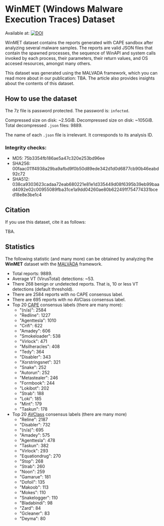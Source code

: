 # WinMET (Windows Malware Execution Traces) Dataset

Available at: [![DOI](https://zenodo.org/badge/DOI/10.5281/zenodo.12647556.svg)](https://doi.org/10.5281/zenodo.12647556)

WinMET dataset contains the reports generated with CAPE sandbox after analyzing several malware samples. The reports are valid JSON files that contain the spawned processes, the sequence of WinAPI and system calls invoked by each process, their parameters, their return values, and OS accesed resources, amongst many others.

This dataset was generated using the MALVADA framework, which you can read more about in our publication: TBA. The article also provides insights about the contents of this dataset.

## How to use the dataset
The 7z file is password protected. The password is: `infected`.

Compressed size on disk: ~2.5GiB.
Decompressed size on disk: ~105GiB.
Total decompressed `.json` files: 9889.

The name of each `.json` file is irrelevant. It corresponds to its analysis ID.

### Integrity checks:
- MD5: 75b3354fb186ae5a47c320e253bd96ee
- SHA256: 00faac011f4938a29ba9afbd9f0b50d89ede342d1d0d6877cb90b46eabd92c72
- SHA512: 038ca9303623cadaa72eab680221e81e1d335449d08f6395b39eb99baad4092e02c00955089fba31ce1a9dd04260ae80b622491f754774331bced18e8e3be1c4

## Citation
If you use this dataset, cite it as follows:

TBA.

## Statistics
The following statistic (and many more) can be obtained by analyzing the **WinMET** dataset with the [MALVADA](TBA) framework.

- Total reports: 9889.
- Average VT (VirusTotal) detections: ~53.
- There 268 benign or undetected reports. That is, 10 or less VT detections (default threshold).
- There are 2584 reports with no CAPE consensus label.
- There are 695 reports with no AVClass consensus label.
- Top 20 [CAPE](https://github.com/kevoreilly/CAPEv2/blob/de34cf5aa6054104d149fb5319317f10fb30e1c4/lib/cuckoo/common/integrations/virustotal.py#L155) consensus labels (there are many more):
	- "(n/a)": 2584
	- "Redline": 1227
	- "Agenttesla": 1010
	- "Crifi": 622
	- "Amadey": 606
	- "Smokeloader": 538
	- "Virlock": 471
	- "Msilheracles": 408
	- "Tedy": 364
	- "Disabler": 343
	- "Xorstringsnet": 321
	- "Snake": 252
	- "Autorun": 252
	- "Metastealer": 246
	- "Formbook": 244
	- "Lokibot": 202
	- "Strab": 188
	- "Loki": 185
    - "Mint": 179
    - "Taskun": 178
- Top 20 [AVClass](https://github.com/malicialab/avclass) consensus labels (there are many more)
	- "Reline": 2187
	- "Disabler": 732
	- "(n/a)": 695
	- "Amadey": 575
	- "Agenttesla": 478
	- "Taskun": 382
	- "Virlock": 293
	- "Equationdrug": 270
	- "Stop": 268
	- "Strab": 260
	- "Noon": 259
	- "Gamarue": 181
	- "Dofoil": 135
	- "Makoob": 113
	- "Mokes": 110
	- "Snakelogger": 110
	- "Bladabindi": 98
	- "Zard": 84
	- "Gcleaner": 83
	- "Deyma": 80